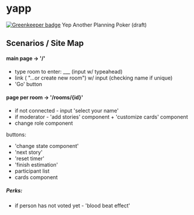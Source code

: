 # yapp

[![Greenkeeper badge](https://badges.greenkeeper.io/selfdeceited/yapp.svg)](https://greenkeeper.io/)
Yep Another Planning Poker (draft)

## Scenarios / Site Map

#### main page -> '/'
 - type room to enter: ___ (input w/ typeahead)
 - link ( "...or create new room") w/ input (checking name if unique)
 - 'Go' button

#### page per room -> '/rooms/{id}'
 - if not connected - input 'select your name'
 - if moderator - 'add stories' component + 'customize cards' component
 - change role component

buttons: 
 - 'change state component'
 - 'next story'
 - 'reset timer'
 - 'finish estimation'
 - participant list
 - cards component


##### Perks:
 - if person has not voted yet - 'blood beat effect'
